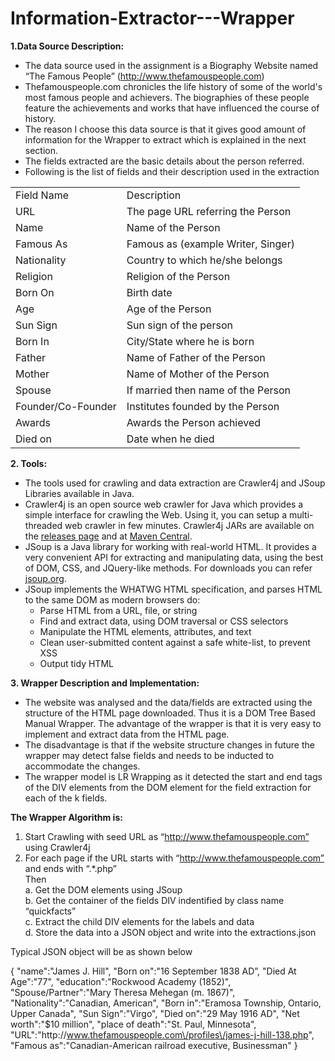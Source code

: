 
# Information-Extractor---Wrapper


<b>1.Data Source Description:</b>
- The data source used in the assignment is a Biography Website named “The Famous People” (http://www.thefamouspeople.com)
- Thefamouspeople.com chronicles the life history of some of the world's most famous people and achievers. The biographies of these people feature the achievements and works that have influenced the course of history.
- The reason I choose this data source is that it gives good amount of information for the Wrapper to extract which is explained in the next section.
-	The fields extracted are the basic details about the person referred.
-	Following is the list of fields and their description used in the extraction

<table>
<tr><td>Field Name</td><td>Description</td></tr>
<tr><td>URL</td><td>The page URL referring the Person</td></tr>
<tr><td>Name	    </td><td>  Name of the Person</td></tr>
<tr><td>Famous As	 </td><td> Famous as (example Writer, Singer)</td></tr>
<tr><td>Nationality</td><td>	Country to which he/she belongs</td></tr>
<tr><td>Religion	</td><td>  Religion of the Person</td></tr>
<tr><td>Born On	  </td><td>  Birth date</td></tr>
<tr><td>Age	      </td><td>  Age of the Person</td></tr>
<tr><td>Sun Sign</td><td>	  Sun sign of the person</td></tr>
<tr><td>Born In	 </td><td>   City/State where he is born</td></tr>
<tr><td>Father	 </td><td>   Name of Father of the Person</td></tr>
<tr><td>Mother	 </td><td>   Name of Mother of the Person</td></tr>
<tr><td>Spouse	 </td><td>   If married then name of the Person</td></tr>
<tr><td>Founder/Co-Founder</td><td>	Institutes founded by the Person</td></tr>
<tr><td>Awards	</td><td>    Awards the Person achieved</td></tr>
<tr><td>Died on	 </td><td>   Date when he died</td></tr>
</table>


<b>2. Tools:</b>
-	The tools used for crawling and data extraction are Crawler4j and JSoup Libraries available in Java.
-	Crawler4j is an open source web crawler for Java which provides a simple interface for crawling the Web. Using it, you can setup a multi-threaded web crawler in few minutes. Crawler4j JARs are available on the <a href="https://github.com/yasserg/crawler4j/releases">releases page</a> and at <a href="http://search.maven.org/#search%7Cgav%7C1%7Cg%3A%22edu.uci.ics%22%20AND%20a%3A%22crawler4j%22">Maven Central</a>.
-	JSoup is a Java library for working with real-world HTML. It provides a very convenient API for extracting and manipulating data, using the best of DOM, CSS, and JQuery-like methods. For downloads you can refer <a href="jsoup.org">jsoup.org</a>.
-	JSoup implements the WHATWG HTML specification, and parses HTML to the same DOM as modern browsers do:
    -	Parse HTML from a URL, file, or string
    -	Find and extract data, using DOM traversal or CSS selectors
    -	Manipulate the HTML elements, attributes, and text
    -	Clean user-submitted content against a safe white-list, to prevent XSS
    -	Output tidy HTML

<b>3. Wrapper Description and Implementation:</b>
-	The website was analysed and the data/fields are extracted using the structure of the HTML page downloaded. Thus it is a DOM Tree Based Manual Wrapper. The advantage of the wrapper is that it is very easy to implement and extract data from the HTML page.
-	The disadvantage is that if the website structure changes in future the wrapper may detect false fields and needs to be inducted to accommodate the changes.
-	The wrapper model is LR Wrapping as it detected the start and end tags of the DIV elements from the DOM element for the field extraction for each of the k fields.

<b>The Wrapper Algorithm is:</b><br>
1.	Start Crawling with seed URL as “http://www.thefamouspeople.com” using Crawler4j<br>
2.	For each page if the URL starts with “http://www.thefamouspeople.com” and ends with “.*.php”<br>
          Then<br>
           a. Get the DOM elements using JSoup<br>
           b. Get the container of the fields DIV indentified by class name “quickfacts”<br>
           c. Extract the child DIV elements for the labels and data<br>
           d. Store the data into a JSON object and write into the extractions.json<br>
      
Typical JSON object will be as shown below

{
    "name":"James J. Hill",
    "Born on":"16 September 1838 AD”,
    "Died At Age":"77",
    "education":"Rockwood Academy (1852)",
    "Spouse\/Partner":"Mary Theresa Mehegan (m. 1867)",
    "Nationality":"Canadian, American",
    "Born in":"Eramosa Township, Ontario, Upper Canada",
    "Sun Sign":"Virgo",
    "Died on":"29 May 1916 AD",
    "Net worth":"$10 million",
    "place of death":"St. Paul, Minnesota",
    "URL":"http:\/\/www.thefamouspeople.com\/profiles\/james-j-hill-138.php",
    "Famous as":"Canadian-American railroad executive, Businessman"
}
